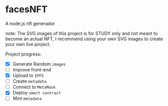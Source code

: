 # facesNFT
A node.js nft generador

note: The SVG images of this project is for STUDY only and not meant to become an actual NFT, I recommend using your own SVG images to create your own live project.

Project progress:

- [x] Generate Random `images`
- [ ] Improve front-end
- [x] Upload to `IPFS`
- [ ] Create `metadata`
- [ ] Connect to `MetaMask`
- [x] Deploy `smart contract`
- [ ] Mint `metadata`
